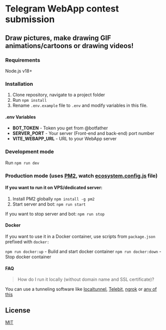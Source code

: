 # Telegram WebApp contest submission

## Draw pictures, make drawing GIF animations/cartoons or drawing videos!

### Requirements

Node.js v18+

### Installation

1. Clone repository, navigate to a project folder
2. Run `npm install`
3. Rename `.env.example` file to `.env` and modify variables in this file.

#### .env Variables

- **BOT_TOKEN** - Token you get from @botfather
- **SERVER_PORT** - Your server (Front-end and back-end) port number
- **VITE_WEBAPP_URL** - URL to your WebApp server

### Development mode

Run ```npm run dev```


### Production mode (uses [PM2](https://pm2.keymetrics.io/), watch [ecosystem.config.js](./ecosystem.config.js) file)

#### If you want to run it on VPS/dedicated server:

1. Install PM2 globally ```npm install -g pm2```
2. Start server and bot: ```npm run start```

If you want to stop server and bot: ```npm run stop```

#### Docker

If you want to use it in a Docker container, use scripts from `package.json` prefixed with `docker:`

```npm run docker:up``` - Build and start docker container
```npm run docker:down``` - Stop docker container

#### FAQ

> How do I run it locally (without domain name and SSL certificate)?

You can use a tunneling software like [localtunnel](https://github.com/localtunnel/localtunnel), [Telebit](https://telebit.cloud), [ngrok](https://ngrok.com) or [any of this](https://github.com/anderspitman/awesome-tunneling)

## License
[MIT](./LICENSE)
